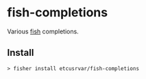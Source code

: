 # fish-completions

Various [fish](https://github.com/fish-shell/fish-shell) completions.

## Install
`> fisher install etcusrvar/fish-completions`
